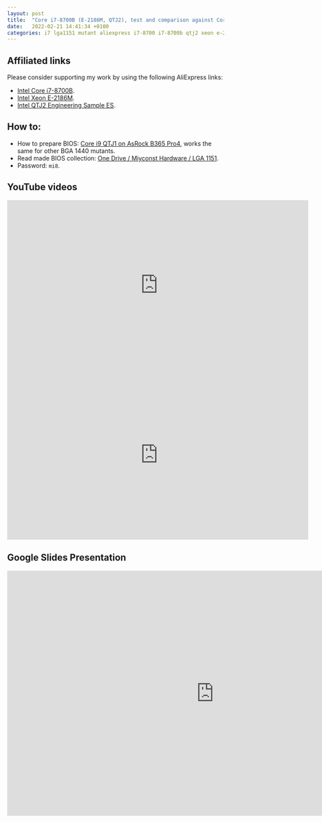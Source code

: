 ```yaml
---
layout: post
title:  "Core i7-8700B (E-2186M, QTJ2), test and comparison against Core i5-10400 & Xeon E5-2690 V3."
date:   2022-02-21 14:41:34 +0100
categories: i7 lga1151 mutant aliexpress i7-8700 i7-8700b qtj2 xeon e-2186M bga1440
---
```


## Affiliated links

Please consider supporting my work by using the following AliExpress links:

- [Intel Core i7-8700B](https://s.click.aliexpress.com/e/_ABdPiB).
- [Intel Xeon E-2186M](https://s.click.aliexpress.com/e/_Aa3p0L).
- [Intel QTJ2 Engineering Sample ES](https://s.click.aliexpress.com/e/_9RqOI7).

## How to:

- How to prepare BIOS: [Core i9 QTJ1 on AsRock B365 Pro4](https://www.miyconst.com/Blog/View/2095/core-i9-qtj1-on-asrock-b365-pro4), works the same for other BGA 1440 mutants.
- Read made BIOS collection: [One Drive / Miyconst Hardware / LGA 1151](https://1drv.ms/u/s!AtZZXDjjb94kgaBNzu_leKHHQzHKdQ?e=sVNfe6).
- Password: `mi8`.

## YouTube videos

<iframe width="700" height="394" src="https://www.youtube.com/embed/9lMD0CZ3iFY" title="YouTube video player" frameborder="0" allow="accelerometer; autoplay; clipboard-write; encrypted-media; gyroscope; picture-in-picture" allowfullscreen></iframe>

<iframe width="700" height="394" src="https://www.youtube.com/embed/bzCXr5Gemuo" title="YouTube video player" frameborder="0" allow="accelerometer; autoplay; clipboard-write; encrypted-media; gyroscope; picture-in-picture" allowfullscreen></iframe>

## Google Slides Presentation

<iframe src="https://docs.google.com/presentation/d/e/2PACX-1vRkD8kpBBgC_cF0sE58ij6rvgbYBu2CBEdVRK43I6u6bmwOjpxdFGAYSF2mrk29d02ZU4iGMsyBVYLi/embed?start=false&loop=false&delayms=60000" frameborder="0" width="960" height="569" allowfullscreen="true" mozallowfullscreen="true" webkitallowfullscreen="true"></iframe>